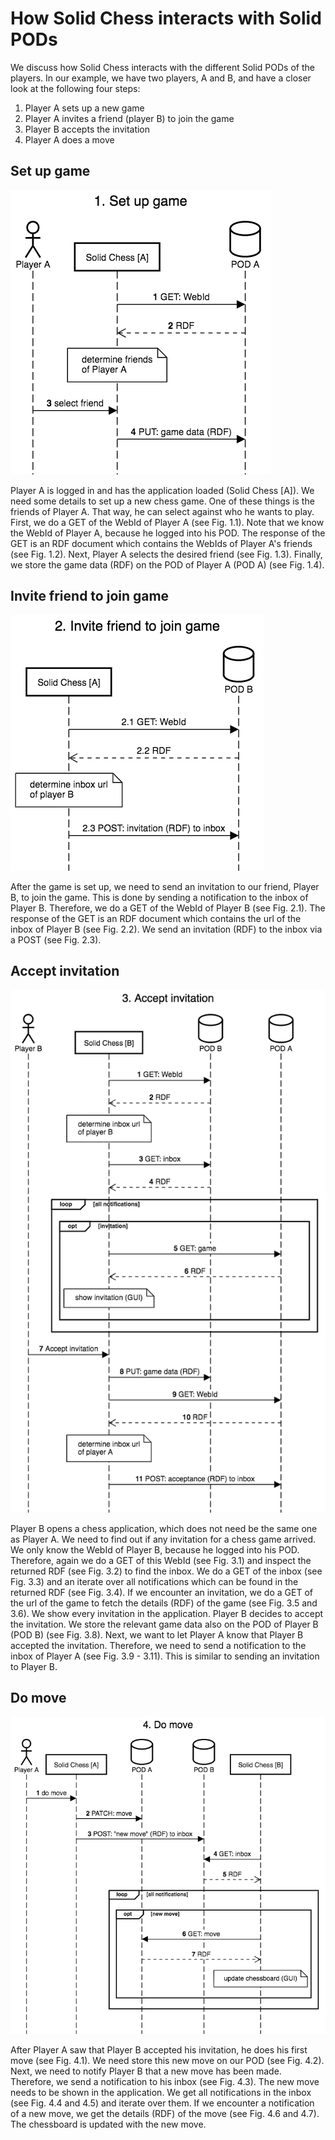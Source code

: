 # How Solid Chess interacts with Solid PODs

We discuss how Solid Chess interacts with the different Solid PODs of the players.
In our example, we have two players, A and B, and have a closer look at the following four steps:

1. Player A sets up a new game
2. Player A invites a friend (player B) to join the game
3. Player B accepts the invitation
4. Player A does a move

## Set up game

![Set up game](./diagrams/set-up-game.png)

Player A is logged in and has the application loaded (Solid Chess [A]).
We need some details to set up a new chess game.
One of these things is the friends of Player A.
That way, he can select against who he wants to play.
First, we do a GET of the WebId of Player A (see Fig. 1.1).
Note that we know the WebId of Player A, because he logged into his POD.
The response of the GET is an RDF document which contains the WebIds of Player A's friends (see Fig. 1.2).
Next, Player A selects the desired friend (see Fig. 1.3).
Finally, we store the game data (RDF) on the POD of Player A (POD A) (see Fig. 1.4).

## Invite friend to join game

![Invite friend](./diagrams/invite-frined.png)

After the game is set up, we need to send an invitation to our friend, Player B, to join the game.
This is done by sending a notification to the inbox of Player B.
Therefore, we do a GET of the WebId of Player B (see Fig. 2.1).
The response of the GET is an RDF document which contains the url of the inbox of Player B (see Fig. 2.2).
We send an invitation (RDF) to the inbox via a POST (see Fig. 2.3).

## Accept invitation

![Accept invitation](./diagrams/accept-invitation.png)

Player B opens a chess application, which does not need be the same one as Player A.
We need to find out if any invitation for a chess game arrived.
We only know the WebId of Player B, because he logged into his POD.
Therefore, again we do a GET of this WebId (see Fig. 3.1) and inspect the returned RDF (see Fig. 3.2) to find the inbox.
We do a GET of the inbox (see Fig. 3.3) and an iterate over all notifications which can be found in the returned RDF (see Fig. 3.4).
If we encounter an invitation, we do a GET of the url of the game to fetch the details (RDF) of the game (see Fig. 3.5 and 3.6).
We show every invitation in the application.
Player B decides to accept the invitation.
We store the relevant game data also on the POD of Player B (POD B) (see Fig. 3.8).
Next, we want to let Player A know that Player B accepted the invitation.
Therefore, we need to send a notification to the inbox of Player A (see Fig. 3.9 - 3.11).
This is similar to sending an invitation to Player B.

## Do move

![Do move](./diagrams/do-move.png)

After Player A saw that Player B accepted his invitation, he does his first move (see Fig. 4.1).
We need store this new move on our POD (see Fig. 4.2).
Next, we need to notify Player B that a new move has been made.
Therefore, we send a notification to his inbox (see Fig. 4.3).
The new move needs to be shown in the application.
We get all notifications in the inbox (see Fig. 4.4 and 4.5) and iterate over them.
If we encounter a notification of a new move, we get the details (RDF) of the move (see Fig. 4.6 and 4.7).
The chessboard is updated with the new move.